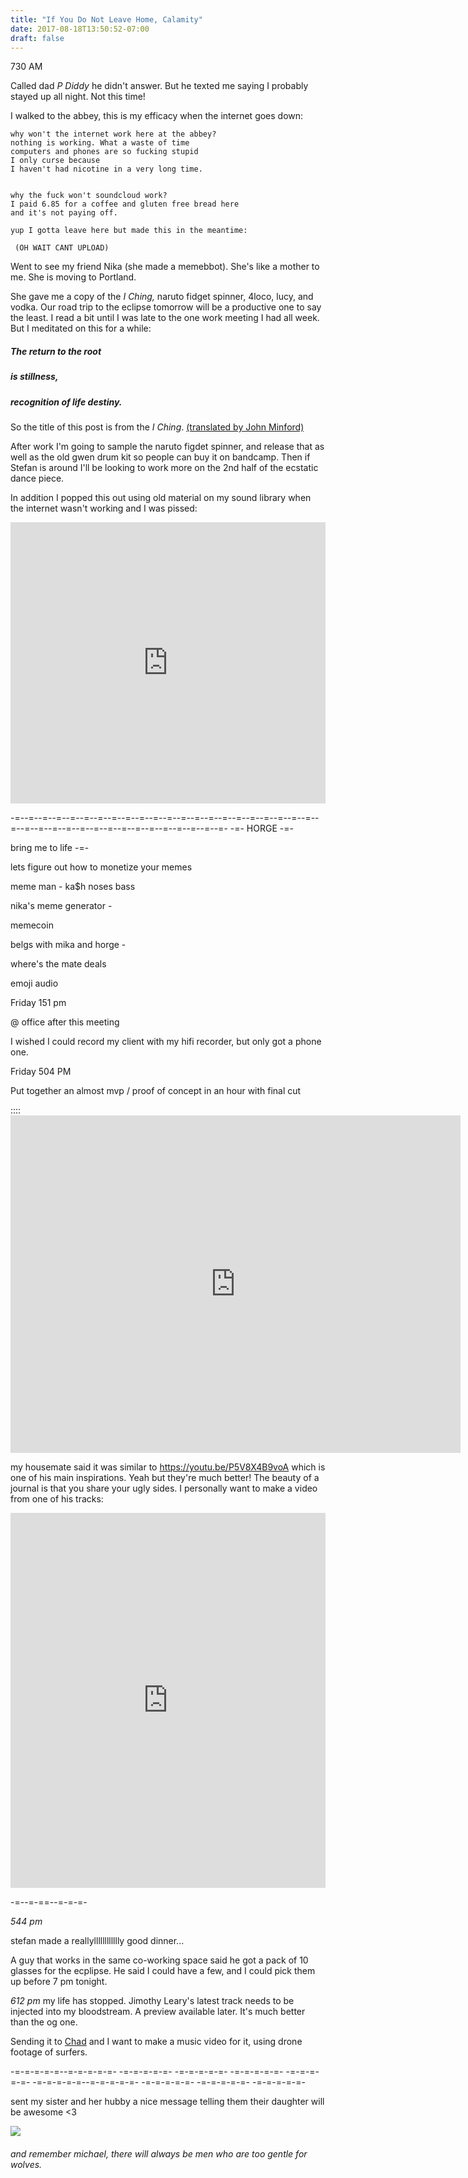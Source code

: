 ```yaml
---
title: "If You Do Not Leave Home, Calamity"
date: 2017-08-18T13:50:52-07:00
draft: false
---
```


730 AM

Called dad *P Diddy* he didn't answer.
But he texted me saying I probably stayed up all night.
Not this time!

I walked to the abbey, this is my efficacy when the internet goes down:

```
why won't the internet work here at the abbey?
nothing is working. What a waste of time
computers and phones are so fucking stupid
I only curse because
I haven't had nicotine in a very long time.


why the fuck won't soundcloud work?
I paid 6.85 for a coffee and gluten free bread here
and it's not paying off.

yup I gotta leave here but made this in the meantime:

 (OH WAIT CANT UPLOAD)

```

Went to see my friend Nika (she made a memebbot). She's like a mother to me. She is moving to Portland.

She gave me a copy of the *I Ching,* naruto fidget spinner, 4loco, lucy, and vodka. Our road trip to the eclipse tomorrow will be a productive one to say the least.
I read a bit until I was late to the one work meeting I had all week. But I meditated on this for a while:

##### The return to the root
##### is stillness,
##### recognition of life destiny.

So the title of this post is from the *I Ching*. [(translated by John Minford)](https://www.amazon.com/Ching-Essential-Translation-Ancient-Hardcover/dp/B015X4BY3Y/ref=sr_1_2?ie=UTF8&qid=1503089982&sr=8-2&keywords=john+minford+I+ching)

After work I'm going to sample the naruto figdet spinner, and release that as well as the old gwen drum kit so people can buy it on bandcamp. Then if Stefan is around I'll be looking to work more on the 2nd half of the ecstatic dance piece.

In addition I popped this out using old material on my sound library when the internet wasn't working and I was pissed:

<iframe width="100%" height="450" scrolling="no" frameborder="no" src="https://w.soundcloud.com/player/?url=https%3A//api.soundcloud.com/tracks/338458142%3Fsecret_token%3Ds-lwW1h&amp;color=ff5500&amp;auto_play=false&amp;hide_related=false&amp;show_comments=true&amp;show_user=true&amp;show_reposts=false&amp;visual=true"></iframe>



-=--=--=--=--=--=--=--=--=--=--=--=--=--=--=--=--=--=--=--=--=--=--=--=--=--=--=--=--=--=--=--=--=--=--=--=--=--=-
-=-
HORGE
-=-

bring me to life
-=-

lets figure out how to monetize your memes

meme man - ka$h
noses bass

nika's meme generator -

memecoin


belgs with mika and horge -


where's the mate deals


emoji audio

Friday 151 pm

  @ office after this meeting

  I wished I could record my client with my hifi recorder, but only got a phone one.



Friday 504 PM

Put together an almost mvp / proof of concept in an hour with final cut

:::: <iframe src="https://player.vimeo.com/video/230228092" width="720" height="540" frameborder="0" webkitallowfullscreen mozallowfullscreen allowfullscreen></iframe>

my housemate said it was similar to https://youtu.be/P5V8X4B9voA
which is one of his main inspirations. Yeah but they're much better! The beauty of a journal is that you share your ugly sides.
I personally want to make a video from one of his tracks:

<iframe width="100%" height="600" scrolling="no" frameborder="no" allow="autoplay" src="https://w.soundcloud.com/player/?url=https%3A//api.soundcloud.com/tracks/346132007&color=%237105ad&auto_play=false&hide_related=false&show_comments=true&show_user=true&show_reposts=false&show_teaser=true&visual=true"></iframe>


-=--=-==--=-=-=-

*544 pm*

stefan made a reallylllllllllllly good dinner...


A guy that works in the same co-working space said he got a pack of 10 glasses for the ecplipse. He said I could have a few, and I could pick them up before 7 pm tonight.


*612 pm*
my life has stopped. Jimothy Leary's latest track needs to be injected into my bloodstream. A preview available later. It's much better than the og one.

Sending it to [Chad](https://chadlamon.com) and I want to make a music video for it, using drone footage of surfers.

-=-=-=-=-=--=-=-=-=-=- -=-=-=-=-=- -=-=-=-=-=- -=-=-=-=-=- -=-=-=-=-=- -=-=-=-=-=--=-=-=-=-=- -=-=-=-=-=- -=-=-=-=-=- -=-=-=-=-=-

sent my sister and her hubby a nice message telling them their daughter will be awesome <3

<img src="/images/bonjo2.jpg"/>


###### and remember michael, there will always be men who are too gentle for wolves.
